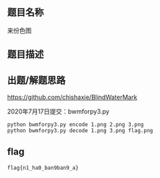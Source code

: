 ## 题目名称
来份色图

## 题目描述


## 出题/解题思路
https://github.com/chishaxie/BlindWaterMark

2020年7月17日提交：bwmforpy3.py
```
python bwmforpy3.py encode 1.png 2.png 3.png
python bwmforpy3.py decode 1.png 3.png flag.png
```


## flag
```
flag{n1_ha0_ban9ban9_a}
```

